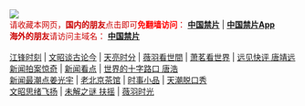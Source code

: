 <div style="width:100%;"><a href="https://a513.fun/"><img src="https://github.com/JohnChen201502/jinpian/blob/master/logo-zgjp.png?raw=true"/></a></div>
<span  style="color:#CC0000;">请收藏本网页，<b>国内的朋友</b>点击即可<b><span style="color:red;">免翻墙访问</span></b>：</span>
<b><a href="https://a513.fun/">中国禁片</a></b> | <b><a href="https://a513.fun/break-gfw/">中国禁片App</a></b>
</br>
<span  style="color:#CC0000;"><b>海外的朋友</b>请访问主域名：</span>
<b><a href="https://jinpian.org/">中国禁片</a></b>
</br></br>
<span><a href="https://a513.fun/author/jiangfeng/">江锋时刻</a></span> | <span><a href="https://a513.fun/author/wenzhao/">文昭谈古论今</a></span> | <span><a href="https://a513.fun/author/zhangtianliang/">天亮时分</a></span> | <span><a href="https://a513.fun/category/political/weiyu/">薇羽看世間</a></span> | <span><a href="https://a513.fun/category/political/xiaomin/">萧茗看世界</a></span> | <span><a href="https://a513.fun/category/political/tangjingyuan/">远见快评 唐靖远</a></span>
</br>
<span><a href="https://a513.fun/author/dayu/">新闻拍案惊奇</a></span> | <span><a href="https://a513.fun/author/limuyang/">新闻看点</a></span> | <span><a href="https://a513.fun/category/news/tanghao/">世界的十字路口 唐浩</a></span>
</br>
<span><a href="https://a513.fun/author/jiangguangyu/">新闻最潮点姜光宇</a></span> | <span><a href="https://a513.fun/author/chaguan/">老北京茶馆</a></span> | <span><a href="https://a513.fun/category/movie/duanju/">时事小品</a></span> | <span><a href="https://a513.fun/author/tianchao/">天潮脱口秀</a></span>
</br>
<span><a href="https://a513.fun/category/puzzle/wenzhaosixv/">文昭思绪飞扬</a></span> | <span><a href="https://a513.fun/category/puzzle/fuyao/">未解之谜 扶摇</a></span> | <span><a href="https://a513.fun/category/puzzle/weiyushiguang/">薇羽时光</a></span>
</br>
